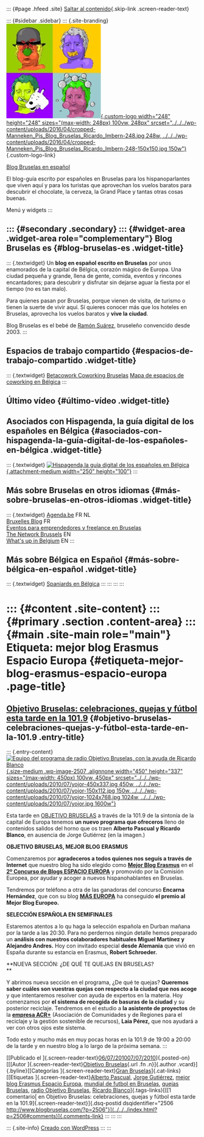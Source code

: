 ::: {#page .hfeed .site}
[Saltar al contenido](index.html#content){.skip-link
.screen-reader-text}

::: {#sidebar .sidebar}
::: {.site-branding}
[![](../../../wp-content/uploads/2016/04/cropped-Manneken_Pis_Blog_Bruselas_Ricardo_Imbern-248.jpg){.custom-logo
width="248" height="248" sizes="(max-width: 248px) 100vw, 248px"
srcset="../../../wp-content/uploads/2016/04/cropped-Manneken_Pis_Blog_Bruselas_Ricardo_Imbern-248.jpg 248w, ../../../wp-content/uploads/2016/04/cropped-Manneken_Pis_Blog_Bruselas_Ricardo_Imbern-248-150x150.jpg 150w"}](../../../index.html){.custom-logo-link}

[Blog Bruselas en español](../../../index.html)

El blog-guía escrito por españoles en Bruselas para los hispanoparlantes
que viven aquí y para los turistas que aprovechan los vuelos baratos
para descubrir el chocolate, la cerveza, la Grand Place y tantas otras
cosas buenas.

Menú y widgets
:::

::: {#secondary .secondary}
::: {#widget-area .widget-area role="complementary"}
Blog Bruselas es {#blog-bruselas-es .widget-title}
----------------

::: {.textwidget}
Un **blog en español escrito en Bruselas** por unos enamorados de la
capital de Bélgica, corazón mágico de Europa. Una ciudad pequeña y
grande, llena de gente, comida, eventos y rincones encantadores; para
descubrir y disfrutar sin dejarse aguar la fiesta por el tiempo (no es
tan malo).

Para quienes pasan por Bruselas, porque vienen de visita, de turismo o
tienen la suerte de vivir aquí. Sí quieres conocer más que los hoteles
en Bruselas, aprovecha los vuelos baratos y **vive la ciudad**.

Blog Bruselas es el bebé de [Ramón Suárez](http://www.ramonsuarez.com),
bruseleño convencido desde 2003.
:::

Espacios de trabajo compartido {#espacios-de-trabajo-compartido .widget-title}
------------------------------

::: {.textwidget}
[Betacowork Coworking Bruselas](http://www.betacowork.com) [Mapa de
espacios de coworking en Bélgica](http://coworkingbelgium.com)
:::

Último vídeo {#último-vídeo .widget-title}
------------

Asociados con Hispagenda, la guía digital de los españoles en Bélgica {#asociados-con-hispagenda-la-guía-digital-de-los-españoles-en-bélgica .widget-title}
---------------------------------------------------------------------

::: {.textwidget}
[![Hispagenda,la guía digital de los españoles en
Bélgica](../../../wp-content/uploads/2010/04/Hispagenda-250px.gif "Hispagenda, la guía digital de los españoles en Bélgica"){.attachment-medium
width="250" height="100"}](http://www.hispagenda.com)
:::

Más sobre Bruselas en otros idiomas {#más-sobre-bruselas-en-otros-idiomas .widget-title}
-----------------------------------

::: {.textwidget}
[Agenda.be](http://www.agenda.be) FR NL\
[Bruxelles Blog](http://www.bxlblog.be/) FR\
[Eventos para emprendedores y freelance en
Bruselas](http://www.betacowork.com/events/)\
[The Network
Brussels](http://groups.yahoo.com/group/TheNetworkBrussels/) EN\
[What\'s up in Belgium](http://www.whatsupin.be/) EN
:::

Más sobre Bélgica en Español {#más-sobre-bélgica-en-español .widget-title}
----------------------------

::: {.textwidget}
[Spaniards en Bélgica](http://www.spaniards.es/paises/belgica)
:::
:::
:::
:::

::: {#content .site-content}
::: {#primary .section .content-area}
::: {#main .site-main role="main"}
Etiqueta: mejor blog Erasmus Espacio Europa {#etiqueta-mejor-blog-erasmus-espacio-europa .page-title}
===========================================

[Objetivo Bruselas: celebraciones, quejas y fútbol esta tarde en la 101.9](../../../index.html?p=2506) {#objetivo-bruselas-celebraciones-quejas-y-fútbol-esta-tarde-en-la-101.9 .entry-title}
------------------------------------------------------------------------------------------------------

::: {.entry-content}
[![Equipo del programa de radio Objetivo Bruselas, con la ayuda de
Ricardo
Blanco](../../../wp-content/uploads/2010/07/yojor-450x337.jpg "Equipo del programa de radio Objetivo Bruselas, con la ayuda de Ricardo Blanco"){.size-medium
.wp-image-2507 .alignnone width="450" height="337"
sizes="(max-width: 450px) 100vw, 450px"
srcset="../../../wp-content/uploads/2010/07/yojor-450x337.jpg 450w, ../../../wp-content/uploads/2010/07/yojor-150x112.jpg 150w, ../../../wp-content/uploads/2010/07/yojor-1024x768.jpg 1024w, ../../../wp-content/uploads/2010/07/yojor.jpg 1600w"}](http://www.blogbruselas.com/2010/07/objetivo-bruselas-celebraciones-quejas-futbol.html/yojor)

Esta tarde en [OBJETIVO BRUSELAS](http://objetivobruselas.blogspot.com)
a través de la 101.9 de la sintonía de la capital de Europa tenemos **un
nuevo programa que ofreceros** lleno de contenidos salidos del horno que
os traen **Alberto Pascual y Ricardo Blanco**, en ausencia de Jorge
Gutiérrez (en la imagen.)

**OBJETIVO BRUSELAS, MEJOR BLOG ERASMUS**

Comenzaremos por **agradeceros a todos quienes nos seguís a través de
Internet** que nuestro blog ha sido elegido como [**Mejor Blog
Erasmus**](http://objetivobruselas.blogspot.com/2010/07/objetivo-bruselas-mejor-blog-erasmus.html)
en el **[2º Concurso de Blogs ESPACIO
EUROPA](http://www.espacioeuropa.eu/blog-eu/ganadores-del-ii-concurso-de-blogs-espacio-europa-2010/)**
y promovido por la Comisión Europea, por ayudar y acoger a nuevos
hispanohablantes en Bruselas.

Tendremos por teléfono a otra de las ganadoras del concurso **Encarna
Hernández**, que con su blog [**MÁS
EUROPA**](http://encarnahernandez.wordpress.com/) ha conseguido **el
premio al Mejor Blog Europeo.**

**SELECCIÓN ESPAÑOLA EN SEMIFINALES**

Estaremos atentos a lo qu haga la selección española en Durban mañana
por la tarde a las 20:30. Para no perdernos ningún detalle hemos
preparado un **análisis con nuestros colaboradores habituales Miguel
Martínez y Alejandro Andres.** Hoy con invitado especial **desde
Alemania** que vivió en España durante su estancia en Erasmus, **Robert
Schroeder.**

**NUEVA SECCIÓN: ¿DE QUÉ TE QUEJAS EN BRUSELAS?\
**

Y abrimos nueva sección en el programa, ¿De qué te quejas? **Queremos
saber cuáles son vuestras quejas con respecto a la ciudad que nos
acoge** y que intentaremos resolver con ayuda de expertos en la materia.
Hoy comenzamos por **el sistema de recogida de basuras de la ciudad** y
su posterior reciclaje. Tendremos en el estudio a **la asistente de
proyectos** de la [**empresa
ACR+**](http://www.acrplus.org/default.aspx?lang=es) (Asociación de
Comunidades y de Regiones para el reciclaje y la gestión sostenible de
recursos), **Laia Pérez,** que nos ayudará a ver con otros ojos este
sistema.

Todo esto y mucho más en muy pocas horas en la 101.9 de 19:00 a 20:00 de
la tarde y en nuestro blog a lo largo de la próxima semana.
:::

[[Publicado el
]{.screen-reader-text}[06/07/201007/07/2010](../../../index.html?p=2506)]{.posted-on}[[[Autor
]{.screen-reader-text}[Objetivo
Bruselas](../../author/objetivo-bruselas/index.html){.url .fn
.n}]{.author .vcard}]{.byline}[[Categorías ]{.screen-reader-text}[Gran
Bruselas](../../category/gran-bruselas/index.html)]{.cat-links}[[Etiquetas
]{.screen-reader-text}[Alberto Pascual](../alberto-pascual/index.html),
[Jorge Gutiérrez](../jorge-gutierrez/index.html), [mejor blog Erasmus
Espacio Europa](index.html), [mundial de futbol en
Bruselas](../mundial-de-futbol-en-bruselas/index.html), [quejas
Bruselas](../quejas-bruselas/index.html), [radio Objetivo
Bruselas](../radio-objetivo-bruselas/index.html), [Ricardo
Blanco](../ricardo-blanco/index.html)]{.tags-links}[[[1 comentario[ en
Objetivo Bruselas: celebraciones, quejas y fútbol esta tarde en la
101.9]{.screen-reader-text}]{.dsq-postid
dsqidentifier="2506 http://www.blogbruselas.com/?p=2506"}](../../../index.html?p=2506#comments)]{.comments-link}
:::
:::
:::

::: {.site-info}
[Creado con WordPress](https://es.wordpress.org/)
:::
:::
